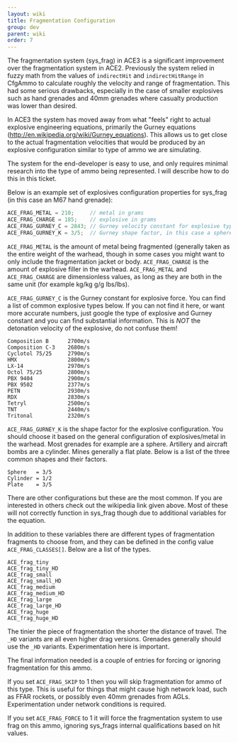 ```yaml
---
layout: wiki
title: Fragmentation Configuration
group: dev
parent: wiki
order: 7
---
```


The fragmentation system (sys_frag) in ACE3 is a significant improvement over the fragmentation system in ACE2. Previously the system relied in fuzzy math from the values of `indirectHit` and `indirectHitRange` in CfgAmmo to calculate roughly the velocity and range of fragmentation. This had some serious drawbacks, especially in the case of smaller explosives such as hand grenades and 40mm grenades where casualty production was lower than desired.

In ACE3 the system has moved away from what "feels" right to actual explosive engineering equations, primarily the Gurney equations (http://en.wikipedia.org/wiki/Gurney_equations). This allows us to get close to the actual fragmentation velocities that would be produced by an explosive configuration similar to type of ammo we are simulating.

The system for the end-developer is easy to use, and only requires minimal research into the type of ammo being represented. I will describe how to do this in this ticket.

Below is an example set of explosives configuration properties for sys_frag (in this case an M67 hand grenade):

```c++
ACE_FRAG_METAL = 210;     // metal in grams
ACE_FRAG_CHARGE = 185;    // explosive in grams
ACE_FRAG_GURNEY_C = 2843; // Gurney velocity constant for explosive type. See: http://en.wikipedia.org/wiki/Gurney_equations
ACE_FRAG_GURNEY_K = 3/5;  // Gurney shape factor, in this case a sphere. See: http://en.wikipedia.org/wiki/Gurney_equations
```

`ACE_FRAG_METAL` is the amount of metal being fragmented (generally taken as the entire weight of the warhead, though in some cases you might want to only include the fragmentation jacket or body. `ACE_FRAG_CHARGE` is the amount of explosive filler in the warhead. `ACE_FRAG_METAL` and `ACE_FRAG_CHARGE` are dimensionless values, as long as they are both in the same unit (for example kg/kg g/g lbs/lbs).

`ACE_FRAG_GURNEY_C` is the Gurney constant for explosive force. You can find a list of common explosive types below. If you can not find it here, or want more accurate numbers, just google the type of explosive and Gurney constant and you can find substantial information. This is *NOT* the detonation velocity of the explosive, do not confuse them!

```
Composition B      2700m/s
Composition C-3    2680m/s
Cyclotol 75/25     2790m/s
HMX                2800m/s
LX-14              2970m/s
Octol 75/25        2800m/s
PBX 9404           2900m/s
PBX 9502           2377m/s
PETN               2930m/s
RDX                2830m/s
Tetryl             2500m/s
TNT                2440m/s
Tritonal           2320m/s
```

`ACE_FRAG_GURNEY_K` is the shape factor for the explosive configuration. You should choose it based on the general configuration of explosives/metal in the warhead. Most grenades for example are a sphere. Artillery and aircraft bombs are a cylinder. Mines generally a flat plate. Below is a list of the three common shapes and their factors.

```
Sphere   = 3/5
Cylinder = 1/2
Plate    = 3/5
```

There are other configurations but these are the most common. If you are interested in others check out the wikipedia link given above. Most of these will not correctly function in sys_frag though due to additional variables for the equation.

In addition to these variables there are different types of fragmentation fragments to choose from, and they can be defined in the config value `ACE_FRAG_CLASSES[]`. Below are a list of the types.

```
ACE_frag_tiny
ACE_frag_tiny_HD
ACE_frag_small
ACE_frag_small_HD
ACE_frag_medium
ACE_frag_medium_HD
ACE_frag_large
ACE_frag_large_HD
ACE_frag_huge
ACE_frag_huge_HD
```

The tinier the piece of fragmentation the shorter the distance of travel. The `_HD` variants are all even higher drag versions. Grenades generally should use the `_HD` variants. Experimentation here is important.

The final information needed is a couple of entries for forcing or ignoring fragmentation for this ammo.

If you set `ACE_FRAG_SKIP` to 1 then you will skip fragmentation for ammo of this type. This is useful for things that might cause high network load, such as FFAR rockets, or possibly even 40mm grenades from AGLs. Experimentation under network conditions is required.

If you set `ACE_FRAG_FORCE` to 1 it will force the fragmentation system to use frag on this ammo, ignoring sys_frags internal qualifications based on hit values.
